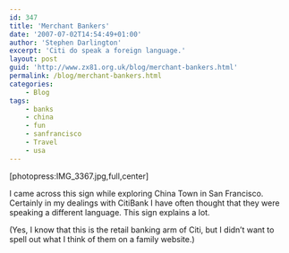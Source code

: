 ```yaml
---
id: 347
title: 'Merchant Bankers'
date: '2007-07-02T14:54:49+01:00'
author: 'Stephen Darlington'
excerpt: 'Citi do speak a foreign language.'
layout: post
guid: 'http://www.zx81.org.uk/blog/merchant-bankers.html'
permalink: /blog/merchant-bankers.html
categories:
    - Blog
tags:
    - banks
    - china
    - fun
    - sanfrancisco
    - Travel
    - usa
---
```


\[photopress:IMG\_3367.jpg,full,center\]

I came across this sign while exploring China Town in San Francisco. Certainly in my dealings with CitiBank I have often thought that they were speaking a different language. This sign explains a lot.

(Yes, I know that this is the retail banking arm of Citi, but I didn’t want to spell out what I think of them on a family website.)